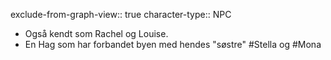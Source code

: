 exclude-from-graph-view:: true
character-type:: NPC

- Også kendt som Rachel og Louise.
- En Hag som har forbandet byen med hendes "søstre" #Stella og #Mona